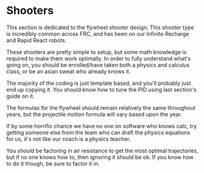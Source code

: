 # Shooters

This section is dedicated to the flywheel shooter design. This shooter type is incredibly common across FRC, and has been on our Infinite Recharge and Rapid React robots.

These shooters are pretty simple to setup, but some math knowledge is required to make them work optimally. In order to fully understand what's going on, you should be enrolled/have taken both a physics and calculus class, or be an asian sweat who already knows it.

The majority of the coding is just template based, and you'll probably just end up copying it. You should know how to tune the PID using last section's guide on it.

The formulas for the flywheel should remain relatively the same throughout years, but the projectile motion formula will vary based upon the year.

If by some horrific chance we have no one on software who knows calc, try getting someone else from the team who can draft the physics equations for us, it's not like our coach is a physics teacher.

You *should* be factoring in air resistance to get the most optimal trajectories, but if no one knows how to, then ignoring it should be ok. If you know how to do it though, be sure to factor it in.
